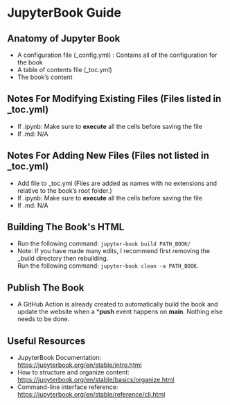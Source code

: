 # JupyterBook Guide

## Anatomy of Jupyter Book 
- A configuration file (_config.yml) : Contains all of the configuration for the book
- A table of contents file (_toc.yml)
- The book’s content

## Notes For Modifying Existing Files (Files listed in _toc.yml)
- If .ipynb: Make sure to **execute** all the cells before saving the file
- If .md: N/A

## Notes For Adding New Files (Files not listed in _toc.yml)
- Add file to _toc.yml (Files are added as names with no extensions and relative to the book’s root folder.)
- If .ipynb: Make sure to **execute** all the cells before saving the file
- If .md: N/A

## Building The Book's HTML 
- Run the following command: ```jupyter-book build PATH_BOOK/```
- Note: If you have made many edits, I recommend first removing the _build directory then rebuilding.\
Run the following command: ```jupyter-book clean -a PATH_BOOK```. 

## Publish The Book
- A GitHub Action is already created to automatically build the book and update the website when a ***push** event happens on **main**. Nothing else needs to be done. 

## Useful Resources
- JupyterBook Documentation: https://jupyterbook.org/en/stable/intro.html
- How to structure and organize content: https://jupyterbook.org/en/stable/basics/organize.html
- Command-line interface reference: https://jupyterbook.org/en/stable/reference/cli.html